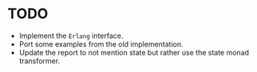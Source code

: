 # TODO

* Implement the `Erlang` interface.
* Port some examples from the old implementation.
* Update the report to not mention state but rather use the state monad
  transformer.
